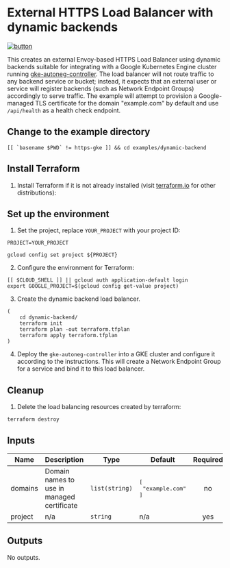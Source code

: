 # External HTTPS Load Balancer with dynamic backends

[![button](http://gstatic.com/cloudssh/images/open-btn.png)](https://console.cloud.google.com/cloudshell/open?git_repo=https://github.com/GoogleCloudPlatform/terraform-google-lb-http&working_dir=examples/dynamic-backend&page=shell&tutorial=README.md)

This creates an external Envoy-based HTTPS Load Balancer using dynamic
backends suitable for integrating with a Google Kubernetes Engine cluster
running [gke-autoneg-controller](https://github.com/GoogleCloudPlatform/gke-autoneg-controller).
The load balancer will not route traffic to any backend service or bucket;
instead, it expects that an external user or service will register backends
(such as Network Endpoint Groups) accordingly to serve traffic. The example
will attempt to provision a Google-managed TLS certificate for the domain
"example.com" by default and use `/api/health` as a health check endpoint.

## Change to the example directory

```
[[ `basename $PWD` != https-gke ]] && cd examples/dynamic-backend
```

## Install Terraform

1. Install Terraform if it is not already installed (visit [terraform.io](https://terraform.io) for other distributions):

## Set up the environment

1. Set the project, replace `YOUR_PROJECT` with your project ID:

```
PROJECT=YOUR_PROJECT
```

```
gcloud config set project ${PROJECT}
```

2. Configure the environment for Terraform:

```
[[ $CLOUD_SHELL ]] || gcloud auth application-default login
export GOOGLE_PROJECT=$(gcloud config get-value project)
```

3. Create the dynamic backend load balancer.

```
(
    cd dynamic-backend/
    terraform init
    terraform plan -out terraform.tfplan
    terraform apply terraform.tfplan
)
```

4. Deploy the `gke-autoneg-controller` into a GKE cluster and configure it according to the instructions. This will create a Network Endpoint Group for a service and bind it to this load balancer.


## Cleanup

1. Delete the load balancing resources created by terraform:

```
terraform destroy
```

<!-- BEGINNING OF PRE-COMMIT-TERRAFORM DOCS HOOK -->
## Inputs

| Name | Description | Type | Default | Required |
|------|-------------|------|---------|:--------:|
| domains | Domain names to use in managed certificate | `list(string)` | <pre>[<br>  "example.com"<br>]</pre> | no |
| project | n/a | `string` | n/a | yes |

## Outputs

No outputs.

<!-- END OF PRE-COMMIT-TERRAFORM DOCS HOOK -->
